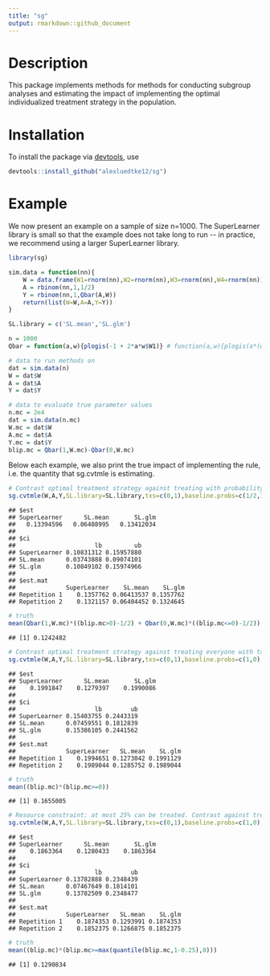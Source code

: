 ```yaml
---
title: "sg"
output: rmarkdown::github_document
---
```




# Description

This package implements methods for methods for conducting subgroup analyses and estimating the impact of implementing the optimal individualized treatment strategy in the population.

# Installation

To install the package via [devtools](https://www.rstudio.com/products/rpackages/devtools/), use


```r
devtools::install_github("alexluedtke12/sg")
```

# Example

We now present an example on a sample of size n=1000. The SuperLearner library is small so that the example does not take long to run -- in practice, we recommend using a larger SuperLearner library. 




```r
library(sg)

sim.data = function(nn){
	W = data.frame(W1=rnorm(nn),W2=rnorm(nn),W3=rnorm(nn),W4=rnorm(nn))
	A = rbinom(nn,1,1/2)
	Y = rbinom(nn,1,Qbar(A,W))
	return(list(W=W,A=A,Y=Y))
}

SL.library = c('SL.mean','SL.glm')

n = 1000
Qbar = function(a,w){plogis(-1 + 2*a*w$W1)} # function(a,w){plogis(a*(w$W1>0)*w$W1)}

# data to run methods on
dat = sim.data(n)
W = dat$W
A = dat$A
Y = dat$Y

# data to evaluate true parameter values
n.mc = 2e4
dat = sim.data(n.mc)
W.mc = dat$W
A.mc = dat$A
Y.mc = dat$Y
blip.mc = Qbar(1,W.mc)-Qbar(0,W.mc)
```

Below each example, we also print the true impact of implementing the rule, i.e. the quantity that sg.cvtmle is estimating.

```r
# Contrast optimal treatment strategy against treating with probability 1/2
sg.cvtmle(W,A,Y,SL.library=SL.library,txs=c(0,1),baseline.probs=c(1/2,1/2),CATE.SL.library=SL.library,sig.trunc=0.001,family=binomial(),kappa=1,num.SL.rep=2,num.est.rep=2,lib.ests=TRUE,verbose=FALSE)
```

```
## $est
## SuperLearner      SL.mean       SL.glm 
##   0.13394596   0.06408995   0.13412034 
## 
## $ci
##                      lb         ub
## SuperLearner 0.10831312 0.15957880
## SL.mean      0.03743888 0.09074101
## SL.glm       0.10849102 0.15974966
## 
## $est.mat
##              SuperLearner    SL.mean    SL.glm
## Repetition 1    0.1357762 0.06413537 0.1357762
## Repetition 2    0.1321157 0.06404452 0.1324645
```

```r
# truth
mean(Qbar(1,W.mc)*((blip.mc>0)-1/2) + Qbar(0,W.mc)*((blip.mc<=0)-1/2))
```

```
## [1] 0.1242482
```

```r
# Contrast optimal treatment strategy against treating everyone with tx 0
sg.cvtmle(W,A,Y,SL.library=SL.library,txs=c(0,1),baseline.probs=c(1,0),CATE.SL.library=SL.library,sig.trunc=0.001,family=binomial(),kappa=1,num.SL.rep=2,num.est.rep=2,lib.ests=TRUE,verbose=FALSE)
```

```
## $est
## SuperLearner      SL.mean       SL.glm 
##    0.1991847    0.1279397    0.1990086 
## 
## $ci
##                      lb        ub
## SuperLearner 0.15403755 0.2443319
## SL.mean      0.07459551 0.1812839
## SL.glm       0.15386105 0.2441562
## 
## $est.mat
##              SuperLearner   SL.mean    SL.glm
## Repetition 1    0.1994651 0.1273042 0.1991129
## Repetition 2    0.1989044 0.1285752 0.1989044
```

```r
# truth
mean((blip.mc)*(blip.mc>=0))
```

```
## [1] 0.1655005
```

```r
# Resource constraint: at most 25% can be treated. Contrast against treating everyone with tx 0
sg.cvtmle(W,A,Y,SL.library=SL.library,txs=c(0,1),baseline.probs=c(1,0),CATE.SL.library=SL.library,sig.trunc=0.001,family=binomial(),kappa=0.25,num.SL.rep=2,num.est.rep=2,lib.ests=TRUE,verbose=FALSE)
```

```
## $est
## SuperLearner      SL.mean       SL.glm 
##    0.1863364    0.1280433    0.1863364 
## 
## $ci
##                      lb        ub
## SuperLearner 0.13782888 0.2348439
## SL.mean      0.07467649 0.1814101
## SL.glm       0.13782509 0.2348477
## 
## $est.mat
##              SuperLearner   SL.mean    SL.glm
## Repetition 1    0.1874353 0.1293991 0.1874353
## Repetition 2    0.1852375 0.1266875 0.1852375
```

```r
# truth
mean((blip.mc)*(blip.mc>=max(quantile(blip.mc,1-0.25),0)))
```

```
## [1] 0.1290834
```
